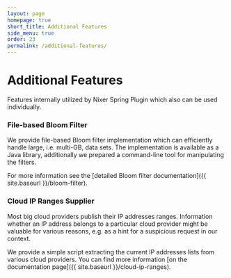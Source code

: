 ```yaml
---
layout: page
homepage: true
short_title: Additional Features
side_menu: true
order: 23
permalink: /additional-features/
---
```


# Additional Features

Features internally utilized by Nixer Spring Plugin which also can be used individually.

### File-based Bloom Filter

We provide file-based Bloom filter implementation which can efficiently handle large, i.e. multi-GB, data sets.
The implementation is available as a Java library, additionally we prepared a command-line tool for manipulating the filters.

For more information see the [detailed Bloom filter documentation]({{ site.baseurl }}/bloom-filter).

### Cloud IP Ranges Supplier

Most big cloud providers publish their IP addresses ranges. Information whether an IP address belongs to a particular cloud provider
might be valuable for various reasons, e.g. as a hint for a suspicious request in our context.  

We provide a simple script extracting the current IP addresses lists from various cloud providers. 
You can find more information [on the documentation page]({{ site.baseurl }}/cloud-ip-ranges).

<!--# Other Resources-->